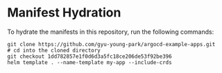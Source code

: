 # Manifest Hydration

To hydrate the manifests in this repository, run the following commands:

```shell
git clone https://github.com/gyu-young-park/argocd-example-apps.git
# cd into the cloned directory
git checkout 1dd782857e1f0d6d3a5fc18ce206de53f92be396
helm template . --name-template my-app --include-crds
```
